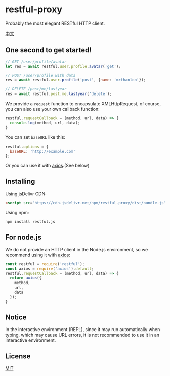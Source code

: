 # restful-proxy

Probably the most elegant RESTful HTTP client.

[中文](https://github.com/MrThanlon/restful-proxy/blob/master/README_zh.md)

## One second to get started!

```javascript
// GET /user/profile/avatar
let res = await restful.user.profile.avatar('get');

// POST /user/profile with data
res = await restful.user.profile('post', {name: 'mrthanlon'});

// DELETE /post/me/lastyear
res = await restful.post.me.lastyear('delete');
```

We provide a `request` function to encapsulate XMLHttpRequest, of course, you can also use your own callback function:

```javascript
restful.requestCallback = (method, url, data) => {
  console.log(method, url, data);
}
```

You can set `baseURL` like this:

```javascript
restful.options = {
  baseURL: 'http://example.com'
};
```

Or you can use it with [axios](https://github.com/axios/axios).(See below)

## Installing

Using jsDelivr CDN:

```html
<script src="https://cdn.jsdelivr.net/npm/restful-proxy/dist/bundle.js"></script>
```

Using npm:

```shell
npm install restful.js
```

## For node.js

We do not provide an HTTP client in the Node.js environment, so we recommend using it with [axios](https://github.com/axios/axios):

```javascript
const restful = require('restful');
const axios = require('axios').default;
restful.requestCallback = (method, url, data) => {
  return axios({
    method,
    url,
    data
  });
}
```

## Notice

In the interactive environment (REPL), since it may run automatically when typing, which may cause URL errors, it is not recommended to use it in an interactive environment.

## License

[MIT](https://github.com/MrThanlon/restful-proxy/blob/master/LICENSE)

